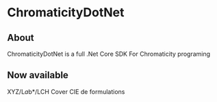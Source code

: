 # ChromaticityDotNet

## About
ChromaticityDotNet is a full .Net Core SDK For Chromaticity programing

## Now available
XYZ/L*a*b*/LCH Cover
CIE de formulations
